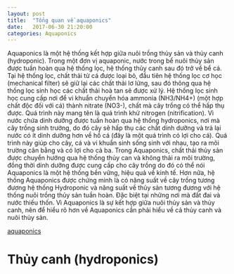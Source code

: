 ```yaml
---
layout: post
title:  "Tổng quan về aquaponics"
date:   2017-06-30 21:20:00
categories: Aquaponics
---
```


Aquaponics là một hệ thống kết hợp giữa nuôi trồng thủy sản và thủy canh (hydroponic). Trong một đơn vị aquaponic, nước trong bể nuôi thủy sản được tuần hoàn qua hệ thống lọc, hệ thống thủy canh sau đó trở về bể cá. Tại hệ thống lọc, chất thải từ cá được loại bỏ, đầu tiên hệ thống lọc cơ học (mechanical filter) sẽ giữ lại các chất thải lơ lửng, sau đó thông qua hệ thống lọc sinh học các chất thải hoà tan sẽ được xử lý. Hệ thống lọc sinh học cung cấp nơi để vi khuẩn chuyển hóa ammonia (NH3/NH4+) (một hợp chất độc đối với cá) thành nitrate (NO3-), chất mà cây trồng có thể hấp thụ được. Quá trình này mang tên là quá trình khử nitrogen (nitrification). Vì nước chứa dinh dưỡng được tuần hoàn qua hệ thống hydroponics, nơi mà cây trồng sinh trưởng, do đó cây sẽ hấp thụ các chất dinh dưỡng và trả lại nước có ít dinh dưỡng hơn về hồ cá (đây là một quá trình có lợi cho cá). Quá trình này giúp cho cây, cá và vi khuẩn sinh sống sinh với nhau, tạo ra môi trường cân bằng và có lợi cho cả ba. Trong Aquaponics, chất thải thủy sản được chuyển hướng qua hệ thống thủy can và không thải ra môi trường, đồng thời dinh dưỡng được cung cấp cho cây trồng do đó có thể nói Aquaponics là một hệ thống bền vững, hiệu quả về kinh tế. Hơn nữa, hệ thống Aquaponics được chứng minh là có năng suất về cây trồng tương đương hệ thống Hydroponic và năng suất về thủy sản tương đương với hệ thống nuôi trồng thủy sản tuần hoàn. Đặc biệt tại những nơi mà đất đai và nước thiếu thốn. Vì Aquaponics là sự kết hợp giữa nuôi thủy sản và thủy canh, nên để hiểu rõ hơn về Aquaponics cần phải hiểu về cả thủy canh và nuôi thủy sản.

[aquaponics]("http://i.imgur.com/QqPXLLI.png")

# Thủy canh (hydroponics)
